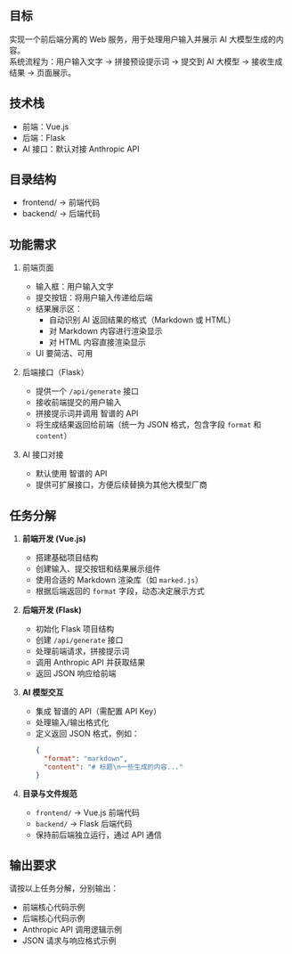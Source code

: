 ## 目标
实现一个前后端分离的 Web 服务，用于处理用户输入并展示 AI 大模型生成的内容。  
系统流程为：用户输入文字 → 拼接预设提示词 → 提交到 AI 大模型 → 接收生成结果 → 页面展示。

## 技术栈
- 前端：Vue.js
- 后端：Flask
- AI 接口：默认对接 Anthropic API

## 目录结构
- frontend/   → 前端代码
- backend/    → 后端代码

## 功能需求
1. 前端页面
   - 输入框：用户输入文字
   - 提交按钮：将用户输入传递给后端
   - 结果展示区：
     - 自动识别 AI 返回结果的格式（Markdown 或 HTML）
     - 对 Markdown 内容进行渲染显示
     - 对 HTML 内容直接渲染显示
   - UI 要简洁、可用

2. 后端接口（Flask）
   - 提供一个 `/api/generate` 接口
   - 接收前端提交的用户输入
   - 拼接提示词并调用 智谱的 API
   - 将生成结果返回给前端（统一为 JSON 格式，包含字段 `format` 和 `content`）

3. AI 接口对接
   - 默认使用 智谱的 API
   - 提供可扩展接口，方便后续替换为其他大模型厂商

## 任务分解
1. **前端开发 (Vue.js)**
   - 搭建基础项目结构
   - 创建输入、提交按钮和结果展示组件
   - 使用合适的 Markdown 渲染库（如 `marked.js`）
   - 根据后端返回的 `format` 字段，动态决定展示方式

2. **后端开发 (Flask)**
   - 初始化 Flask 项目结构
   - 创建 `/api/generate` 接口
   - 处理前端请求，拼接提示词
   - 调用 Anthropic API 并获取结果
   - 返回 JSON 响应给前端

3. **AI 模型交互**
   - 集成 智谱的 API（需配置 API Key）
   - 处理输入/输出格式化
   - 定义返回 JSON 格式，例如：
     ```json
     {
       "format": "markdown", 
       "content": "# 标题\n一些生成的内容..."
     }
     ```

4. **目录与文件规范**
   - `frontend/` → Vue.js 前端代码
   - `backend/` → Flask 后端代码
   - 保持前后端独立运行，通过 API 通信

## 输出要求
请按以上任务分解，分别输出：
- 前端核心代码示例
- 后端核心代码示例
- Anthropic API 调用逻辑示例
- JSON 请求与响应格式示例

